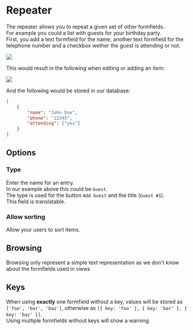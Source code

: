 # Repeater

The repeater allows you to repeat a given set of other formfields.  
For example you could a list with guests for your birthday party.  
First, you add a text formfield for the name, another text formfield for the telephone number and a checkbox wether the guest is attending or not.

![](../../.gitbook/assets/bread/formfields/repeater/repeater-builder.png) 

This would result in the following when editing or adding an item:

![](../../.gitbook/assets/bread/formfields/repeater/repeater-bread.png) 

And the following would be stored in our database:

```json
[
    {
        "name": "John Doe",
        "phone": "12345",
        "attending": ["yes"]
    }
]
```

## Options

### Type

Enter the name for an entry.    
In our example above this could be `Guest`.  
The type is used for the button `Add Guest` and the title (`Guest #1`).  
This field is translatable.

### Allow sorting

Allow your users to sort items.

## Browsing

Browsing only represent a simple text representation as we don't know about the formfields used in views

## Keys

When using **exactly** one formfield without a key, values will be stored as `['foo', 'bar', 'baz']`, otherwise as `[{ key: 'foo' }, { key: 'bar' }, { key: 'baz' }]`.  
Using multiple formfields without keys will show a warning.